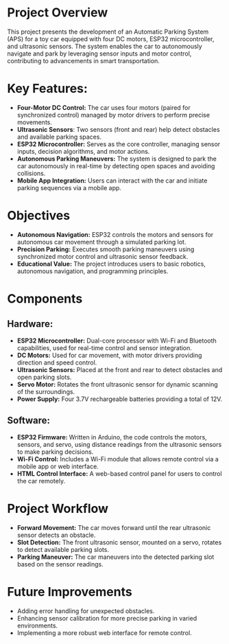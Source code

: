 # Project Overview
This project presents the development of an Automatic Parking System (APS) for a toy car equipped with four DC motors, ESP32 microcontroller, and ultrasonic sensors. The system enables the car to autonomously navigate and park by leveraging sensor inputs and motor control, contributing to advancements in smart transportation.

# Key Features:
- **Four-Motor DC Control:** The car uses four motors (paired for synchronized control) managed by motor drivers to perform precise movements.
- **Ultrasonic Sensors**: Two sensors (front and rear) help detect obstacles and available parking spaces.
- **ESP32 Microcontroller:** Serves as the core controller, managing sensor inputs, decision algorithms, and motor actions.
- **Autonomous Parking Maneuvers:** The system is designed to park the car autonomously in real-time by detecting open spaces and avoiding collisions.
- **Mobile App Integration:** Users can interact with the car and initiate parking sequences via a mobile app.
# Objectives
- **Autonomous Navigation:** ESP32 controls the motors and sensors for autonomous car movement through a simulated parking lot.
- **Precision Parking:** Executes smooth parking maneuvers using synchronized motor control and ultrasonic sensor feedback.
- **Educational Value:** The project introduces users to basic robotics, autonomous navigation, and programming principles.
# Components
## Hardware:
- **ESP32 Microcontroller:** Dual-core processor with Wi-Fi and Bluetooth capabilities, used for real-time control and sensor integration.
- **DC Motors:** Used for car movement, with motor drivers providing direction and speed control.
- **Ultrasonic Sensors:** Placed at the front and rear to detect obstacles and open parking slots.
- **Servo Motor:** Rotates the front ultrasonic sensor for dynamic scanning of the surroundings.
- **Power Supply:** Four 3.7V rechargeable batteries providing a total of 12V.
## Software:
- **ESP32 Firmware:** Written in Arduino, the code controls the motors, sensors, and servo, using distance readings from the ultrasonic sensors to make parking decisions.
- **Wi-Fi Control:** Includes a Wi-Fi module that allows remote control via a mobile app or web interface.
- **HTML Control Interface:** A web-based control panel for users to control the car remotely.
# Project Workflow
- **Forward Movement:** The car moves forward until the rear ultrasonic sensor detects an obstacle.
- **Slot Detection:** The front ultrasonic sensor, mounted on a servo, rotates to detect available parking slots.
- **Parking Maneuver:** The car maneuvers into the detected parking slot based on the sensor readings.
# Future Improvements
- Adding error handling for unexpected obstacles.
- Enhancing sensor calibration for more precise parking in varied environments.
- Implementing a more robust web interface for remote control.
